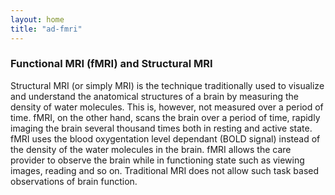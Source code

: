 ```yaml
---
layout: home
title: "ad-fmri"
---
```


### Functional MRI (fMRI) and Structural MRI

Structural MRI (or simply MRI) is the technique traditionally used to visualize and understand the anatomical structures of a brain by measuring the density of water molecules. This is, however, not measured over a period of time. fMRI, on the other hand, scans the brain over a period of time, rapidly imaging the brain several thousand times both in resting and active state. fMRI uses the blood oxygentation level dependant (BOLD signal) instead of the density of the water molecules in the brain. fMRI allows the care provider to observe the brain while in functioning state such as viewing images, reading and so on. Traditional MRI does not allow such task based observations  of brain  function. 


